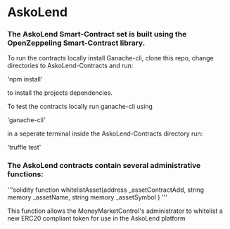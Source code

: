 # AskoLend

### The AskoLend Smart-Contract set is built using the OpenZeppeling Smart-Contract library.

To run the contracts locally install Ganache-cli, clone this repo, change directories to AskoLend-Contracts and run:

'npm install'

to install the projects dependencies.

To test the contracts locally run ganache-cli using

'ganache-cli'

in a seperate terminal inside the AskoLend-Contracts directory run:

'truffle test'

### The AskoLend contracts contain several administrative functions:
'''solidity
function whitelistAsset(address _assetContractAdd, string memory _assetName,
  string memory _assetSymbol
) '''

This function allows the MoneyMarketControl's administrator to whitelist a new ERC20 compliant token for use in the AskoLend platform
